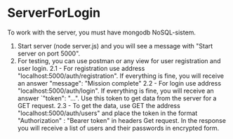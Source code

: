 # ServerForLogin
To work with the server, you must have mongodb NoSQL-sistem.
1. Start server (node server.js) and you will see a message with "Start server on port 5000".
2. For testing, you can use postman or any view for user registration and user login.
  2.1 - For registration use address "localhost:5000/auth/registration".
  If everything is fine, you will receive an answer "message": "Mission complete" 
  2.2 - For login use address "localhost:5000/auth/login".
  If everything is fine, you will receive an answer `"token": "...". Use this token to get data from the server for a GET request.
  2.3 - To get the data, use GET the address "localhost:5000/auth/users" 
  and place the token in the format "Authorization" : "Bearer token" in headers Get request.
  In the response you will receive a list of users and their passwords in encrypted form.
